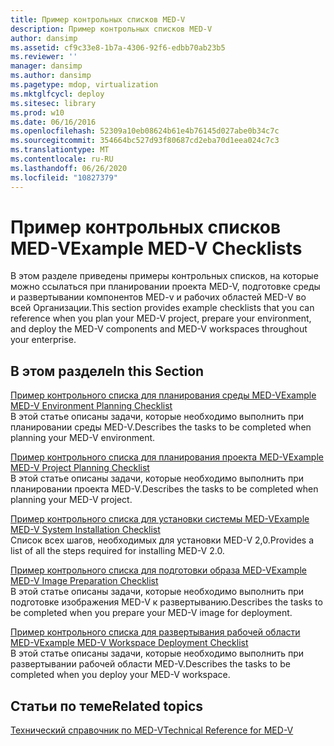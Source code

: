 ```yaml
---
title: Пример контрольных списков MED-V
description: Пример контрольных списков MED-V
author: dansimp
ms.assetid: cf9c33e8-1b7a-4306-92f6-edbb70ab23b5
ms.reviewer: ''
manager: dansimp
ms.author: dansimp
ms.pagetype: mdop, virtualization
ms.mktglfcycl: deploy
ms.sitesec: library
ms.prod: w10
ms.date: 06/16/2016
ms.openlocfilehash: 52309a10eb08624b61e4b76145d027abe0b34c7c
ms.sourcegitcommit: 354664bc527d93f80687cd2eba70d1eea024c7c3
ms.translationtype: MT
ms.contentlocale: ru-RU
ms.lasthandoff: 06/26/2020
ms.locfileid: "10827379"
---
```

# <span data-ttu-id="26617-103">Пример контрольных списков MED-V</span><span class="sxs-lookup"><span data-stu-id="26617-103">Example MED-V Checklists</span></span>


<span data-ttu-id="26617-104">В этом разделе приведены примеры контрольных списков, на которые можно ссылаться при планировании проекта MED-V, подготовке среды и развертывании компонентов MED-v и рабочих областей MED-V во всей Организации.</span><span class="sxs-lookup"><span data-stu-id="26617-104">This section provides example checklists that you can reference when you plan your MED-V project, prepare your environment, and deploy the MED-V components and MED-V workspaces throughout your enterprise.</span></span>

## <span data-ttu-id="26617-105">В этом разделе</span><span class="sxs-lookup"><span data-stu-id="26617-105">In this Section</span></span>


<a href="" id="example-med-v-environment-planning-checklist"></a>[<span data-ttu-id="26617-106">Пример контрольного списка для планирования среды MED-V</span><span class="sxs-lookup"><span data-stu-id="26617-106">Example MED-V Environment Planning Checklist</span></span>](example-med-v-environment-planning-checklist.md)  
<span data-ttu-id="26617-107">В этой статье описаны задачи, которые необходимо выполнить при планировании среды MED-V.</span><span class="sxs-lookup"><span data-stu-id="26617-107">Describes the tasks to be completed when planning your MED-V environment.</span></span>

<a href="" id="example-med-v-project-planning-checklist"></a>[<span data-ttu-id="26617-108">Пример контрольного списка для планирования проекта MED-V</span><span class="sxs-lookup"><span data-stu-id="26617-108">Example MED-V Project Planning Checklist</span></span>](example-med-v-project-planning-checklist.md)  
<span data-ttu-id="26617-109">В этой статье описаны задачи, которые необходимо выполнить при планировании проекта MED-V.</span><span class="sxs-lookup"><span data-stu-id="26617-109">Describes the tasks to be completed when planning your MED-V project.</span></span>

<a href="" id="example-med-v-system-installation-checklist"></a>[<span data-ttu-id="26617-110">Пример контрольного списка для установки системы MED-V</span><span class="sxs-lookup"><span data-stu-id="26617-110">Example MED-V System Installation Checklist</span></span>](example-med-v-system-installation-checklist.md)  
<span data-ttu-id="26617-111">Список всех шагов, необходимых для установки MED-V 2,0.</span><span class="sxs-lookup"><span data-stu-id="26617-111">Provides a list of all the steps required for installing MED-V 2.0.</span></span>

<a href="" id="example-med-v-image-preparation-checklist"></a>[<span data-ttu-id="26617-112">Пример контрольного списка для подготовки образа MED-V</span><span class="sxs-lookup"><span data-stu-id="26617-112">Example MED-V Image Preparation Checklist</span></span>](example-med-v-image-preparation-checklist.md)  
<span data-ttu-id="26617-113">В этой статье описаны задачи, которые необходимо выполнить при подготовке изображения MED-V к развертыванию.</span><span class="sxs-lookup"><span data-stu-id="26617-113">Describes the tasks to be completed when you prepare your MED-V image for deployment.</span></span>

<a href="" id="example-med-v-workspace-deployment-checklist"></a>[<span data-ttu-id="26617-114">Пример контрольного списка для развертывания рабочей области MED-V</span><span class="sxs-lookup"><span data-stu-id="26617-114">Example MED-V Workspace Deployment Checklist</span></span>](example-med-v-workspace-deployment-checklist.md)  
<span data-ttu-id="26617-115">В этой статье описаны задачи, которые необходимо выполнить при развертывании рабочей области MED-V.</span><span class="sxs-lookup"><span data-stu-id="26617-115">Describes the tasks to be completed when you deploy your MED-V workspace.</span></span>

## <span data-ttu-id="26617-116">Статьи по теме</span><span class="sxs-lookup"><span data-stu-id="26617-116">Related topics</span></span>


[<span data-ttu-id="26617-117">Технический справочник по MED-V</span><span class="sxs-lookup"><span data-stu-id="26617-117">Technical Reference for MED-V</span></span>](technical-reference-for-med-v.md)

 

 





